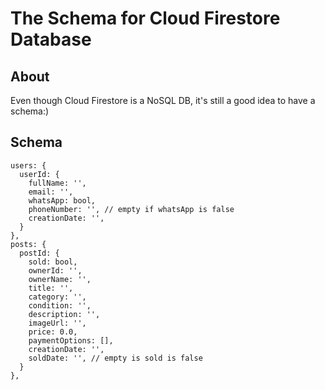 # The Schema for Cloud Firestore Database

## About

Even though Cloud Firestore is a NoSQL DB, it's still a good idea to have
a schema:)

## Schema

```
users: {
  userId: {
    fullName: '',
    email: '',
    whatsApp: bool,
    phoneNumber: '', // empty if whatsApp is false
    creationDate: '',
  }
},
posts: {
  postId: {
    sold: bool,
    ownerId: '',
    ownerName: '',
    title: '',
    category: '',
    condition: '',
    description: '',
    imageUrl: '',
    price: 0.0,
    paymentOptions: [],
    creationDate: '',
    soldDate: '', // empty is sold is false
  }
},
```
